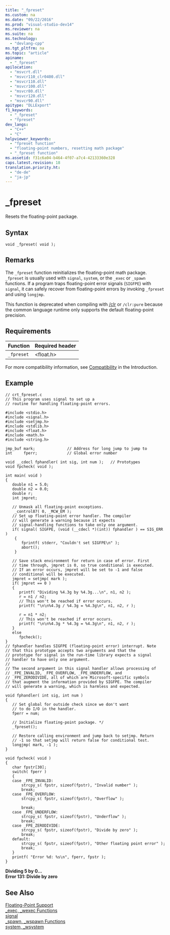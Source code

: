 ```yaml
---
title: "_fpreset"
ms.custom: na
ms.date: "09/22/2016"
ms.prod: "visual-studio-dev14"
ms.reviewer: na
ms.suite: na
ms.technology: 
  - "devlang-cpp"
ms.tgt_pltfrm: na
ms.topic: "article"
apiname: 
  - "_fpreset"
apilocation: 
  - "msvcrt.dll"
  - "msvcr110_clr0400.dll"
  - "msvcr110.dll"
  - "msvcr100.dll"
  - "msvcr80.dll"
  - "msvcr120.dll"
  - "msvcr90.dll"
apitype: "DLLExport"
f1_keywords: 
  - "_fpreset"
  - "fpreset"
dev_langs: 
  - "C++"
  - "C"
helpviewer_keywords: 
  - "fpreset function"
  - "floating-point numbers, resetting math package"
  - "_fpreset function"
ms.assetid: f31c6a04-b464-4f07-a7c4-42133360e328
caps.latest.revision: 18
translation.priority.ht: 
  - "de-de"
  - "ja-jp"
---
```

# _fpreset
Resets the floating-point package.  
  
## Syntax  
  
```  
void _fpreset( void );  
```  
  
## Remarks  
 The `_fpreset` function reinitializes the floating-point math package. `_fpreset` is usually used with `signal`, `system`, or the `_exec` or `_spawn` functions. If a program traps floating-point error signals (`SIGFPE`) with `signal`, it can safely recover from floating-point errors by invoking `_fpreset` and using `longjmp`.  
  
 This function is deprecated when compiling with [/clr](../vs140/-clr--common-language-runtime-compilation-.md) or `/clr:pure` because the common language runtime only supports the default floating-point precision.  
  
## Requirements  
  
|Function|Required header|  
|--------------|---------------------|  
|`_fpreset`|<float.h>|  
  
 For more compatibility information, see [Compatibility](../vs140/compatibility.md) in the Introduction.  
  
## Example  
  
```  
// crt_fpreset.c  
// This program uses signal to set up a  
// routine for handling floating-point errors.  
  
#include <stdio.h>  
#include <signal.h>  
#include <setjmp.h>  
#include <stdlib.h>  
#include <float.h>  
#include <math.h>  
#include <string.h>  
  
jmp_buf mark;              // Address for long jump to jump to  
int     fperr;             // Global error number  
  
void __cdecl fphandler( int sig, int num );   // Prototypes  
void fpcheck( void );  
  
int main( void )  
{  
   double n1 = 5.0;  
   double n2 = 0.0;  
   double r;  
   int jmpret;  
  
   // Unmask all floating-point exceptions.   
    _control87( 0, _MCW_EM );  
   // Set up floating-point error handler. The compiler  
   // will generate a warning because it expects  
   // signal-handling functions to take only one argument.  
   if( signal( SIGFPE, (void (__cdecl *)(int)) fphandler ) == SIG_ERR )  
    {  
       fprintf( stderr, "Couldn't set SIGFPE\n" );  
       abort();  
    }  
  
   // Save stack environment for return in case of error. First   
   // time through, jmpret is 0, so true conditional is executed.   
   // If an error occurs, jmpret will be set to -1 and false   
   // conditional will be executed.  
   jmpret = setjmp( mark );  
   if( jmpret == 0 )  
   {  
      printf( "Dividing %4.3g by %4.3g...\n", n1, n2 );  
      r = n1 / n2;  
      // This won't be reached if error occurs.  
      printf( "\n\n%4.3g / %4.3g = %4.3g\n", n1, n2, r );  
  
      r = n1 * n2;  
      // This won't be reached if error occurs.  
      printf( "\n\n%4.3g * %4.3g = %4.3g\n", n1, n2, r );  
   }  
   else  
      fpcheck();  
}  
// fphandler handles SIGFPE (floating-point error) interrupt. Note  
// that this prototype accepts two arguments and that the   
// prototype for signal in the run-time library expects a signal   
// handler to have only one argument.  
//  
// The second argument in this signal handler allows processing of  
// _FPE_INVALID, _FPE_OVERFLOW, _FPE_UNDERFLOW, and   
// _FPE_ZERODIVIDE, all of which are Microsoft-specific symbols   
// that augment the information provided by SIGFPE. The compiler   
// will generate a warning, which is harmless and expected.  
  
void fphandler( int sig, int num )  
{  
   // Set global for outside check since we don't want  
   // to do I/O in the handler.  
   fperr = num;  
  
   // Initialize floating-point package. */  
   _fpreset();  
  
   // Restore calling environment and jump back to setjmp. Return   
   // -1 so that setjmp will return false for conditional test.  
   longjmp( mark, -1 );  
}  
  
void fpcheck( void )  
{  
   char fpstr[30];  
   switch( fperr )  
   {  
   case _FPE_INVALID:  
       strcpy_s( fpstr, sizeof(fpstr), "Invalid number" );  
       break;  
   case _FPE_OVERFLOW:  
       strcpy_s( fpstr, sizeof(fpstr), "Overflow" );  
  
       break;  
   case _FPE_UNDERFLOW:  
       strcpy_s( fpstr, sizeof(fpstr), "Underflow" );  
       break;  
   case _FPE_ZERODIVIDE:  
       strcpy_s( fpstr, sizeof(fpstr), "Divide by zero" );  
       break;  
   default:  
       strcpy_s( fpstr, sizeof(fpstr), "Other floating point error" );  
       break;  
   }  
   printf( "Error %d: %s\n", fperr, fpstr );  
}  
```  
  
 **Dividing    5 by    0...**  
**Error 131: Divide by zero**   
## See Also  
 [Floating-Point Support](../vs140/floating-point-support.md)   
 [_exec, _wexec Functions](../vs140/_exec--_wexec-functions.md)   
 [signal](../vs140/signal.md)   
 [_spawn, _wspawn Functions](../vs140/_spawn--_wspawn-functions.md)   
 [system, _wsystem](../vs140/system--_wsystem.md)